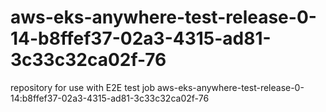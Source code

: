 # aws-eks-anywhere-test-release-0-14-b8ffef37-02a3-4315-ad81-3c33c32ca02f-76
repository for use with E2E test job aws-eks-anywhere-test-release-0-14:b8ffef37-02a3-4315-ad81-3c33c32ca02f-76
